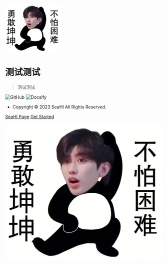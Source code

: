 <!-- _coverpage.md -->


<img src="_media/brave_kun.png" style="zoom:23%;" />


# 测试测试
> 测试测试

<img src="https://github.com/favicon.ico" alt="GitHub" width="20" height="20">
 


<img src="https://docsify.js.org/_media/icon.svg" alt="Docsify" width="20" height="20">


- Copyright © 2023 SeaHI All Rights Reserved.

[SeaHI Page](https://seahipage.gitee.io)
[Get Started](README.md)


<!-- 添加首页背景图片 -->
![](_media/brave_kun.png)
